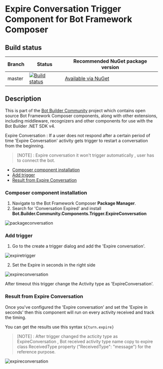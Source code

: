 # Expire Conversation Trigger Component for Bot Framework Composer

## Build status
| Branch | Status | Recommended NuGet package version |
| ------ | ------ | ------ |
| master | [![Build status](https://ci.appveyor.com/api/projects/status/b9123gl3kih8x9cb?svg=true)](https://ci.appveyor.com/project/garypretty/botbuilder-community) | [Available via NuGet](https://www.nuget.org/packages/Bot.Builder.Community.Components.Trigger.ConversationExpire/) |

## Description

This is part of the [Bot Builder Community](https://github.com/botbuildercommunity) project which contains open source Bot Framework Composer components, along with other extensions, including middleware, recognizers and other components for use with the Bot Builder .NET SDK v4.

Expire Conversation : If a user does not respond after a certain period of time 'Expire Conversation' activity gets trigger to restart a conversation from the beginning.

> [NOTE] : Expire conversation it won't trigger automatically , user has to connect the bot.



* [Composer component installation](#composer-component-installation)
* [Add trigger](#Add-trigger)
* [Result from Expire Conversation](#result-from-expire-conversation)


### Composer component installation

1. Navigate to the Bot Framework Composer **Package Manager**.
2. Search for 'Conversation Expired' and install **Bot.Builder.Community.Components.Trigger.ExpireConversation**

![packageconversation](https://user-images.githubusercontent.com/16264167/147586529-ec1b2dcc-6e08-44ed-ad62-f4f6e12a5f28.png)



### Add trigger

1. Go to the create a trigger dialog and add the 'Expire conversation'.


![expiretrigger](https://user-images.githubusercontent.com/16264167/147586578-887f6c80-3e9f-44c2-9a8f-f9acaed4eae3.png)


2. Set the Expire in seconds in the right side

![expireconversation](https://user-images.githubusercontent.com/16264167/147586589-867ea8ad-5758-4c7a-88e3-bde67b72ec87.png)



After timeout this trigger change the Activity type as 'ExpireConversation'.

### Result from Expire Conversation
Once you've configured the 'Expire conversation' and set the 'Expire in seconds' then this component will run on every activity received and track the timing.

You can get the results use this syntax
`${turn.expire}` 

> [NOTE] : After trigger changed the acticity type as ExpireConversation , Bot received activity type name copy to expire class ReceivedType property ("ReceivedType": "message") for the reference purpose.


![expireconversation](https://user-images.githubusercontent.com/16264167/147636049-6b378d96-3895-432a-ba87-230c72277e2a.png)

